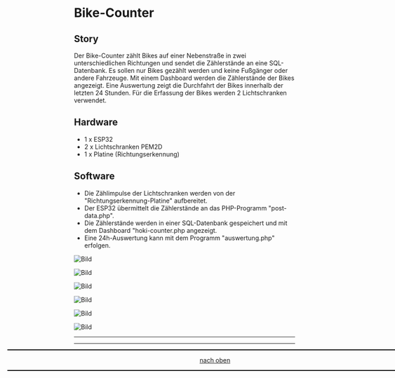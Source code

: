 <a name="oben"></a>

# Bike-Counter

## Story
Der Bike-Counter zählt Bikes auf einer Nebenstraße in zwei unterschiedlichen Richtungen und sendet die Zählerstände an eine SQL-Datenbank. Es sollen nur Bikes gezählt werden und keine Fußgänger oder andere Fahrzeuge. Mit einem Dashboard werden die Zählerstände der Bikes angezeigt. Eine Auswertung zeigt die Durchfahrt der Bikes innerhalb der letzten 24 Stunden. Für die Erfassung der Bikes werden 2 Lichtschranken verwendet.

## Hardware
+ 1 x ESP32
+ 2 x Lichtschranken PEM2D
+ 1 x Platine (Richtungserkennung)

## Software
+ Die Zählimpulse der Lichtschranken werden von der "Richtungserkennung-Platine" aufbereitet.
+ Der ESP32 übermittelt die Zählerstände an das PHP-Programm "post-data.php".
+ Die Zählerstände werden in einer SQL-Datenbank gespeichert und mit dem Dashboard "hoki-counter.php angezeigt.
+ Eine 24h-Auswertung kann mit dem Programm "auswertung.php" erfolgen.


![Bild](pic/Sensor-Schema.png)

![Bild](pic/Hoki-Bike-Counter-Impulsdiagramm.png)

![Bild](pic/RichtungserkennungV4.png)

![Bild](pic/Richtungserkennung.png)

![Bild](pic/Dashboard.png)

![Bild](pic/Auswertung.png)

---

<div style="position:absolute; left:2cm; ">   
<ol class="breadcrumb" style="border-top: 2px solid black;border-bottom:2px solid black; height: 45px; width: 900px;"> <p align="center"><a href="#oben">nach oben</a></p></ol>
</div>  

---
